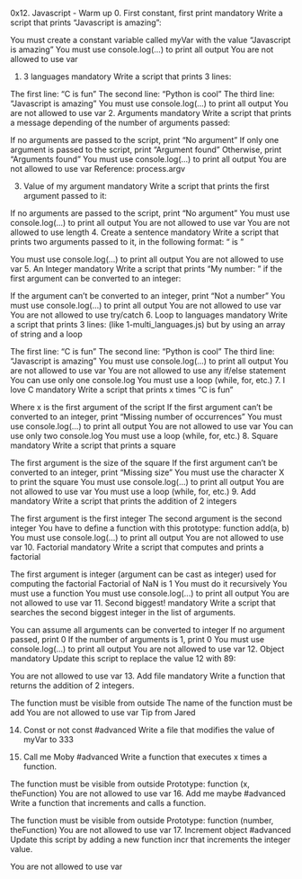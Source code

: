 0x12. Javascript - Warm up
0. First constant, first print mandatory
Write a script that prints “Javascript is amazing”:

You must create a constant variable called myVar with the value “Javascript is amazing”
You must use console.log(...) to print all output
You are not allowed to use var
1. 3 languages mandatory
Write a script that prints 3 lines:

The first line: “C is fun”
The second line: “Python is cool”
The third line: “Javascript is amazing”
You must use console.log(...) to print all output
You are not allowed to use var
2. Arguments mandatory
Write a script that prints a message depending of the number of arguments passed:

If no arguments are passed to the script, print “No argument”
If only one argument is passed to the script, print “Argument found”
Otherwise, print “Arguments found”
You must use console.log(...) to print all output
You are not allowed to use var
Reference: process.argv

3. Value of my argument mandatory
Write a script that prints the first argument passed to it:

If no arguments are passed to the script, print “No argument”
You must use console.log(...) to print all output
You are not allowed to use var
You are not allowed to use length
4. Create a sentence mandatory
Write a script that prints two arguments passed to it, in the following format: “ is ”

You must use console.log(...) to print all output
You are not allowed to use var
5. An Integer mandatory
Write a script that prints “My number: ” if the first argument can be converted to an integer:

If the argument can’t be converted to an integer, print “Not a number”
You must use console.log(...) to print all output
You are not allowed to use var
You are not allowed to use try/catch
6. Loop to languages mandatory
Write a script that prints 3 lines: (like 1-multi_languages.js) but by using an array of string and a loop

The first line: “C is fun”
The second line: “Python is cool”
The third line: “Javascript is amazing”
You must use console.log(...) to print all output
You are not allowed to use var
You are not allowed to use any if/else statement
You can use only one console.log
You must use a loop (while, for, etc.)
7. I love C mandatory
Write a script that prints x times “C is fun”

Where x is the first argument of the script
If the first argument can’t be converted to an integer, print “Missing number of occurrences”
You must use console.log(...) to print all output
You are not allowed to use var
You can use only two console.log
You must use a loop (while, for, etc.)
8. Square mandatory
Write a script that prints a square

The first argument is the size of the square
If the first argument can’t be converted to an integer, print “Missing size”
You must use the character X to print the square
You must use console.log(...) to print all output
You are not allowed to use var
You must use a loop (while, for, etc.)
9. Add mandatory
Write a script that prints the addition of 2 integers

The first argument is the first integer
The second argument is the second integer
You have to define a function with this prototype: function add(a, b)
You must use console.log(...) to print all output
You are not allowed to use var
10. Factorial mandatory
Write a script that computes and prints a factorial

The first argument is integer (argument can be cast as integer) used for computing the factorial
Factorial of NaN is 1
You must do it recursively
You must use a function
You must use console.log(...) to print all output
You are not allowed to use var
11. Second biggest! mandatory
Write a script that searches the second biggest integer in the list of arguments.

You can assume all arguments can be converted to integer
If no argument passed, print 0
If the number of arguments is 1, print 0
You must use console.log(...) to print all output
You are not allowed to use var
12. Object mandatory
Update this script to replace the value 12 with 89:

You are not allowed to use var
13. Add file mandatory
Write a function that returns the addition of 2 integers.

The function must be visible from outside
The name of the function must be add
You are not allowed to use var
Tip from Jared

14. Const or not const #advanced
Write a file that modifies the value of myVar to 333

15. Call me Moby #advanced
Write a function that executes x times a function.

The function must be visible from outside
Prototype: function (x, theFunction)
You are not allowed to use var
16. Add me maybe #advanced
Write a function that increments and calls a function.

The function must be visible from outside
Prototype: function (number, theFunction)
You are not allowed to use var
17. Increment object #advanced
Update this script by adding a new function incr that increments the integer value.

You are not allowed to use var
